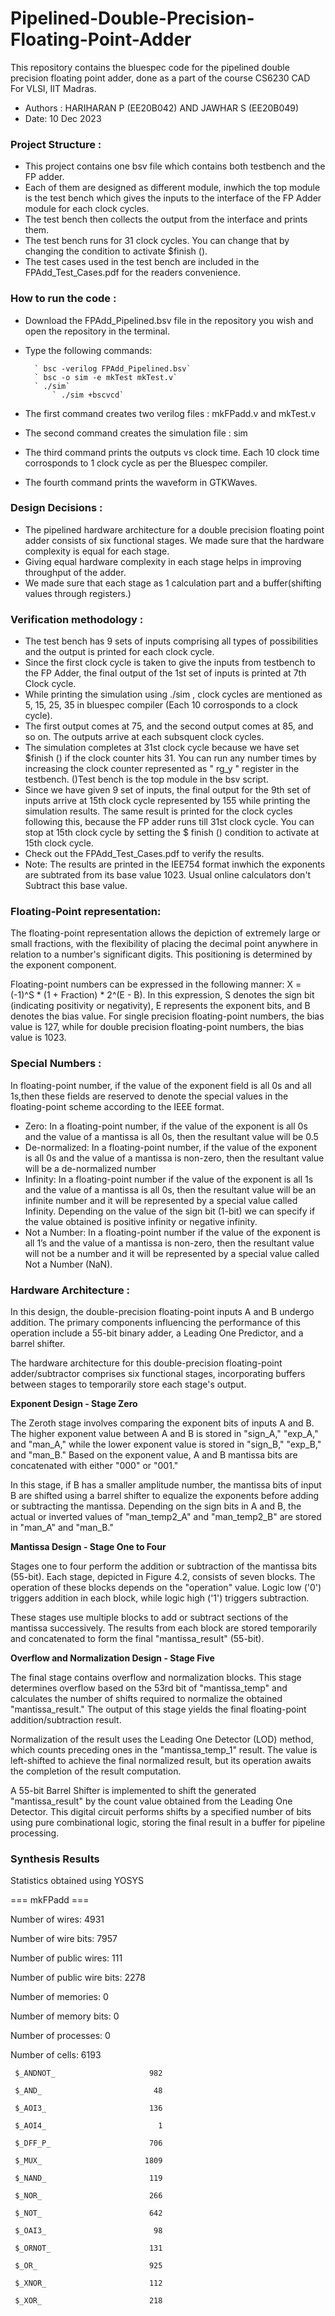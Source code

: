# Pipelined-Double-Precision-Floating-Point-Adder

This repository contains the bluespec code for the pipelined double precision floating point adder, done as a part of the course CS6230 CAD For VLSI, IIT Madras.
* Authors : HARIHARAN P (EE20B042)  AND  JAWHAR S (EE20B049)
* Date: 10 Dec 2023

### **Project Structure :**
* This project contains one bsv file which contains both testbench and the FP adder.
* Each of them are designed as different module, inwhich the top module is the test bench which gives the inputs to the interface of the FP Adder module for each clock cycles.
* The test bench then collects the output from the interface and prints them.
* The test bench runs for 31 clock cycles. You can change that by changing the condition to activate $finish ().
* The test cases used in the test bench are included in the FPAdd_Test_Cases.pdf for the readers convenience. 

### **How to run the code :**
* Download the FPAdd_Pipelined.bsv file in the repository you wish and open the repository in the terminal.
* Type the following commands:

 	    ` bsc -verilog FPAdd_Pipelined.bsv`
	    ` bsc -o sim -e mkTest mkTest.v`
	    ` ./sim`
            ` ./sim +bscvcd`

* The first command creates two verilog files : mkFPadd.v and mkTest.v
* The second command creates the simulation file : sim
* The third command prints the outputs vs clock time. Each 10 clock time corrosponds to 1 clock cycle as per the Bluespec compiler.
* The fourth command prints the waveform in GTKWaves.


### **Design Decisions :**

* The pipelined hardware architecture for a double precision floating point adder consists of six functional stages. We made sure that the hardware complexity is equal for each stage.
* Giving equal hardware complexity in each stage helps in improving throughput of the adder.
* We made sure that each stage as 1 calculation part and a buffer(shifting values through registers.)

### **Verification methodology :**

* The test bench has 9 sets of inputs comprising all types of possibilities and the output is printed for each clock cycle.
* Since the first clock cycle is taken to give the inputs from testbench to the FP Adder, the final output of the 1st set of inputs is printed at 7th Clock cycle. 
* While printing the simulation using ./sim , clock cycles are mentioned as 5, 15, 25, 35 in bluespec compiler (Each 10 corrosponds to a clock cycle).
* The first output comes at 75, and the second output comes at 85, and so on. The outputs arrive at each subsquent clock cycles.
* The simulation completes at 31st clock cycle because we have set $finish () if the clock counter hits 31. You can run any number times by increasing the clock counter represented as " rg_y " register in the testbench. ()Test bench is the top module in the bsv script.
* Since we have given 9 set of inputs, the final output for the 9th set of inputs arrive at 15th clock cycle represented by 155 while printing the simulation results. The same result is printed for the clock cycles following this, because the FP adder runs till 31st clock cycle. You can stop at 15th clock cycle by setting the $ finish () condition to activate at 15th clock cycle.
* Check out the FPAdd_Test_Cases.pdf to verify the results.
* Note: The results are printed in the IEE754 format inwhich the exponents are subtrated from its base value 1023. Usual online calculators don't Subtract this base value.

	
### **Floating-Point representation:** 

The floating-point representation allows the depiction of extremely large or small fractions, with the flexibility of placing the decimal point anywhere in relation to a number's significant digits. This positioning is determined by the exponent component. 

Floating-point numbers can be expressed in the following manner: X = (-1)^S * (1 + Fraction) * 2^(E - B). In this expression, S denotes the sign bit (indicating positivity or negativity), E represents the exponent bits, and B denotes the bias value. For single precision floating-point numbers, the bias value is 127, while for double precision floating-point numbers, the bias value is 1023.
	
### **Special Numbers :** 

In floating-point number, if the value of the exponent field is all 0s and all 1s,then these fields are reserved to denote the special values in the floating-point scheme according to the IEEE format.
* Zero: In a floating-point number, if the value of the exponent is all 0s and the value of a mantissa is all 0s, then the resultant value will be 0.5
* De-normalized: In a floating-point number, if the value of the exponent is all 0s and the value of a mantissa is non-zero, then the resultant value will be a de-normalized number
* Infinity: In a floating-point number if the value of the exponent is all 1s and the value of a mantissa is all 0s, then the resultant value will be an infinite number and it will be represented by a special value called Infinity. Depending on the value of the sign bit (1-bit) we can specify if the value obtained is positive infinity or negative infinity.
* Not a Number: In a floating-point number if the value of the exponent is all 1’s and the value of a mantissa is non-zero, then the resultant value will not be a number and it will be represented by a special value called Not a Number (NaN).

### **Hardware Architecture :**

In this design, the double-precision floating-point inputs A and B undergo addition. The primary components influencing the performance of this operation include a 55-bit binary adder, a Leading One Predictor, and a barrel shifter.

The hardware architecture for this double-precision floating-point adder/subtractor comprises six functional stages, incorporating buffers between stages to temporarily store each stage's output.

**Exponent Design - Stage Zero**

The Zeroth stage involves comparing the exponent bits of inputs A and B. The higher exponent value between A and B is stored in "sign_A," "exp_A," and "man_A," while the lower exponent value is stored in "sign_B," "exp_B," and "man_B." Based on the exponent value, A and B mantissa bits are concatenated with either "000" or "001."

In this stage, if B has a smaller amplitude number, the mantissa bits of input B are shifted using a barrel shifter to equalize the exponents before adding or subtracting the mantissa. Depending on the sign bits in A and B, the actual or inverted values of "man_temp2_A" and "man_temp2_B" are stored in "man_A" and "man_B."

**Mantissa Design - Stage One to Four** 

Stages one to four perform the addition or subtraction of the mantissa bits (55-bit). Each stage, depicted in Figure 4.2, consists of seven blocks. The operation of these blocks depends on the "operation" value. Logic low ('0') triggers addition in each block, while logic high ('1') triggers subtraction.

These stages use multiple blocks to add or subtract sections of the mantissa successively. The results from each block are stored temporarily and concatenated to form the final "mantissa_result" (55-bit).


**Overflow and Normalization Design - Stage Five** 

The final stage contains overflow and normalization blocks. This stage determines overflow based on the 53rd bit of "mantissa_temp" and calculates the number of shifts required to normalize the obtained "mantissa_result." The output of this stage yields the final floating-point addition/subtraction result.

Normalization of the result uses the Leading One Detector (LOD) method, which counts preceding ones in the "mantissa_temp_1" result. The value is left-shifted to achieve the final normalized result, but its operation awaits the completion of the result computation.

A 55-bit Barrel Shifter is implemented to shift the generated "mantissa_result" by the count value obtained from the Leading One Detector. This digital circuit performs shifts by a specified number of bits using pure combinational logic, storing the final result in a buffer for pipeline processing.

### **Synthesis Results**
Statistics obtained using YOSYS

=== mkFPadd ===

   Number of wires:               4931

   Number of wire bits:           7957

   Number of public wires:         111

   Number of public wire bits:    2278

   Number of memories:               0

   Number of memory bits:            0

   Number of processes:              0

   Number of cells:               6193

     $_ANDNOT_                     982

     $_AND_                         48

     $_AOI3_                       136

     $_AOI4_                         1

     $_DFF_P_                      706

     $_MUX_                       1809

     $_NAND_                       119

     $_NOR_                        266

     $_NOT_                        642

     $_OAI3_                        98

     $_ORNOT_                      131

     $_OR_                         925

     $_XNOR_                       112

     $_XOR_                        218
